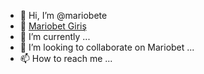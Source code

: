 - 👋 Hi, I’m @mariobete
- 👀 [Mariobet Giriş](https://twitter.com/___Mariobet)
- 🌱 I’m currently  ...
- 💞️ I’m looking to collaborate on Mariobet ...
- 📫 How to reach me ...

<!---
mariobete/mariobete is a ✨ special ✨ repository because its `README.md` (this file) appears on your GitHub profile.
You can click the Preview link to take a look at your changes.
--->
